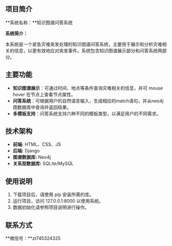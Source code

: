 ## 项目简介

**系统名称：**知识图谱问答系统

**系统简介：**

本系统是一个紧急灾难突发处理的知识图谱问答系统，主要用于展示和分析灾难相关的信息，以更有效地应对突发事件。系统包含知识图谱展示部分和问答系统两部分。

## 主要功能

- **知识图谱展示**：可通过时间、地点等条件查询灾难相关的信息，并可 mouse hover 在节点上查看节点属性。
- **问答系统**：可根据用户的自然语言输入，生成相应的match语句，并从neo4j图数据库中查询并返回结果。
- **多模板支持**：问答系统支持六种不同的模板类型，以满足用户的不同需求。

## 技术架构

- **前端:** HTML、CSS、JS
- **后端:** Django
- **图谱数据库:** Neo4j
- **关系型数据库:** SQLite/MySQL

## 使用说明

1. 下载项目后，请使用 pip 安装所需的库。
2. 运行项目，访问 127.0.0.1:8000 以使用系统。
3. 数据初始化请参照项目说明进行操作。

## 联系方式

**微信号：**zt745324325